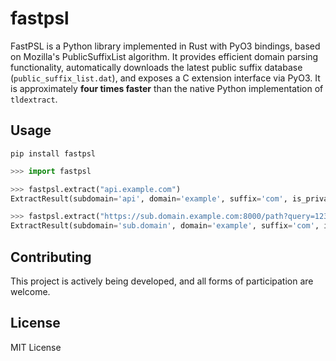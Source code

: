 # fastpsl

FastPSL is a Python library implemented in Rust with PyO3 bindings, based on Mozilla's PublicSuffixList algorithm. It provides efficient domain parsing functionality, automatically downloads the latest public suffix database (`public_suffix_list.dat`), and exposes a C extension interface via PyO3. It is approximately **four times faster** than the native Python implementation of `tldextract`.

## Usage

```shell
pip install fastpsl
```

```python
>>> import fastpsl

>>> fastpsl.extract("api.example.com")
ExtractResult(subdomain='api', domain='example', suffix='com', is_private=false)

>>> fastpsl.extract("https://sub.domain.example.com:8000/path?query=123")
ExtractResult(subdomain='sub.domain', domain='example', suffix='com', is_private=false)
```

## Contributing

This project is actively being developed, and all forms of participation are welcome.

## License

MIT License
